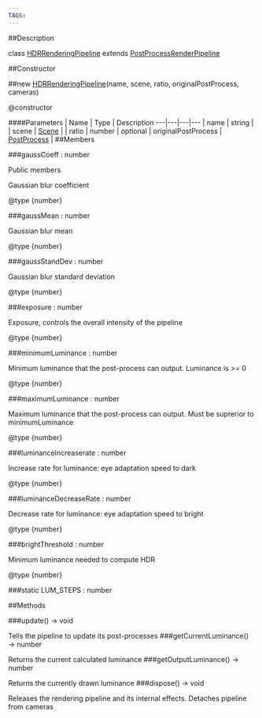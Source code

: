 ```yaml
---
TAGS:
---
```

##Description

class [HDRRenderingPipeline](/classes/2.2/HDRRenderingPipeline) extends [PostProcessRenderPipeline](/classes/2.2/PostProcessRenderPipeline)



##Constructor

##new [HDRRenderingPipeline](/classes/2.2/HDRRenderingPipeline)(name, scene, ratio, originalPostProcess, cameras)

@constructor

####Parameters
 | Name | Type | Description
---|---|---|---
 | name | string | 
 | scene | [Scene](/classes/2.2/Scene) | 
 | ratio | number | 
optional | originalPostProcess | [PostProcess](/classes/2.2/PostProcess) | 
##Members

###gaussCoeff : number

Public members



Gaussian blur coefficient

@type {number}

###gaussMean : number

Gaussian blur mean

@type {number}

###gaussStandDev : number

Gaussian blur standard deviation

@type {number}

###exposure : number

Exposure, controls the overall intensity of the pipeline

@type {number}

###minimumLuminance : number

Minimum luminance that the post-process can output. Luminance is >= 0

@type {number}

###maximumLuminance : number

Maximum luminance that the post-process can output. Must be suprerior to minimumLuminance

@type {number}

###luminanceIncreaserate : number

Increase rate for luminance: eye adaptation speed to dark

@type {number}

###luminanceDecreaseRate : number

Decrease rate for luminance: eye adaptation speed to bright

@type {number}

###brightThreshold : number

Minimum luminance needed to compute HDR

@type {number}

###static LUM_STEPS : number



##Methods

###update() &rarr; void

Tells the pipeline to update its post-processes
###getCurrentLuminance() &rarr; number

Returns the current calculated luminance
###getOutputLuminance() &rarr; number

Returns the currently drawn luminance
###dispose() &rarr; void

Releases the rendering pipeline and its internal effects. Detaches pipeline from cameras
